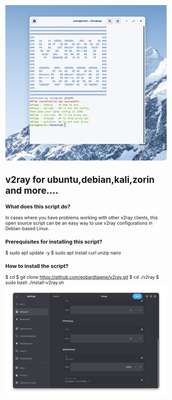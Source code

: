 ![preview](pic2.png "pic2")

# v2ray for ubuntu,debian,kali,zorin and more....

### What does this script do?
In cases where you have problems working with other v2ray clients, this open source script can be an easy way to use v2ray configurations in Debian-based Linux.


### Prerequisites for installing this script?
$ sudo apt update -y
$ sudo apt install curl unzip nano 

### How to install the script?
$ cd 
$ git clone https://github.com/eobardtawne/v2ray.git
$ cd ./v2ray
$ sudo bash ./install-v2ray.sh
![preview](pic1.png "pic1")
